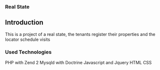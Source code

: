### **Real State** ###
## Introduction ##
This is a project of a real state, the tenants register their properties and the locator schedule visits
### **Used Technologies** ###
PHP with Zend 2 Mysqld with Doctrine Javascript and Jquery HTML CSS